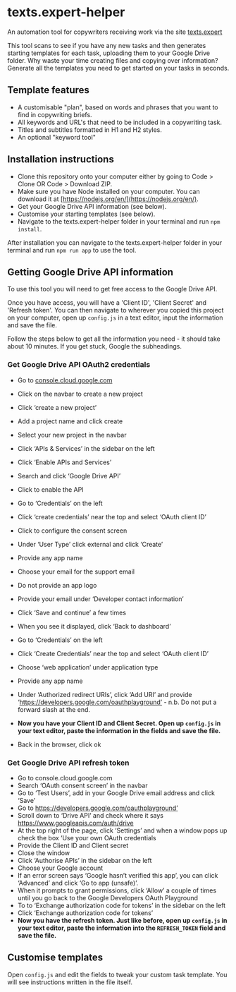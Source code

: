 # texts.expert-helper
An automation tool for copywriters receiving work via the site [texts.expert](https://texts.expert)

This tool scans to see if you have any new tasks and then generates starting templates for each task, uploading them to your Google Drive folder. Why waste your time creating files and copying over information? Generate all the templates you need to get started on your tasks in seconds.

## Template features
* A customisable "plan", based on words and phrases that you want to find in copywriting briefs.
* All keywords and URL's that need to be included in a copywriting task.
* Titles and subtitles formatted in H1 and H2 styles.
* An optional "keyword tool"

## Installation instructions
* Clone this repository onto your computer either by going to Code > Clone OR Code > Download ZIP.
* Make sure you have Node installed on your computer. You can download it at [https://nodejs.org/en/](https://nodejs.org/en/).
* Get your Google Drive API information (see below).
* Customise your starting templates (see below).
* Navigate to the texts.expert-helper folder in your terminal and run `npm install`.

After installation you can navigate to the texts.expert-helper folder in your terminal and run `npm run app` to use the tool.

## Getting Google Drive API information
To use this tool you will need to get free access to the Google Drive API.

Once you have access, you will have a 'Client ID', 'Client Secret' and 'Refresh token'. You can then navigate to wherever you copied this project on your computer, open up `config.js` in a text editor, input the information and save the file.

Follow the steps below to get all the information you need - it should take about 10 minutes. If you get stuck, Google the subheadings.

### Get Google Drive API OAuth2 credentials
* Go to [console.cloud.google.com](console.cloud.google.com)
* Click on the navbar to create a new project
* Click ‘create a new project’
* Add a project name and click create
* Select your new project in the navbar
* Click ‘APIs & Services’ in the sidebar on the left
* Click ‘Enable APIs and Services’
* Search and click ‘Google Drive API’
* Click to enable the API

* Go to ‘Credentials’ on the left
* Click ‘create credentials’ near the top and select ‘OAuth client ID’
* Click to configure the consent screen
* Under ‘User Type’ click external and click ‘Create’
* Provide any app name
* Choose your email for the support email
* Do not provide an app logo
* Provide your email under ‘Developer contact information’
* Click ‘Save and continue’ a few times
* When you see it displayed, click ‘Back to dashboard’ 

* Go to ‘Credentials’ on the left
* Click ‘Create Credentials’ near the top and select ‘OAuth client ID’
* Choose ‘web application’ under application type
* Provide any app name
* Under ‘Authorized redirect URIs’, click ‘Add URI’ and provide ‘https://developers.google.com/oauthplayground’ - n.b. Do not put a forward slash at the end.
* <b>Now you have your Client ID and Client Secret. Open up `config.js` in your text editor, paste the information in the fields and save the file.</b>
* Back in the browser, click ok

### Get Google Drive API refresh token
* Go to console.cloud.google.com 
* Search ‘OAuth consent screen’ in the navbar
* Go to ‘Test Users’, add in your Google Drive email address and click ‘Save’
* Go to https://developers.google.com/oauthplayground’
* Scroll down to ‘Drive API’ and check where it says https://www.googleapis.com/auth/drive
* At the top right of the page, click ‘Settings’ and when a window pops up check the box ‘Use your own OAuth credentials
* Provide the Client ID and Client secret
* Close the window
* Click ‘Authorise APIs’ in the sidebar on the left
* Choose your Google account
* If an error screen says ‘Google hasn’t verified this app’, you can click ‘Advanced’ and click ‘Go to app (unsafe)’. 
* When it prompts to grant permissions, click ‘Allow’ a couple of times until you go back to the Google Developers OAuth Playground
* To to ‘Exchange authorization code for tokens’ in the sidebar on the left
* Click ‘Exchange authorization code for tokens’
* <b>Now you have the refresh token. Just like before, open up `config.js` in your text editor, paste the information into the `REFRESH_TOKEN` field and save the file.</b>


## Customise templates
Open `config.js` and edit the fields to tweak your custom task template.
You will see instructions written in the file itself.